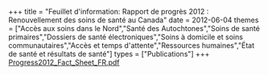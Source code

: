 +++
title = "Feuillet d'information: Rapport de progrès 2012 : Renouvellement des soins de santé au Canada"
date = 2012-06-04
themes = ["Accès aux soins dans le Nord","Santé des Autochtones","Soins de santé primaires","Dossiers de santé électroniques","Soins à domicile et soins communautaires","Accès et temps d'attente","Ressources humaines","État de santé et résultats de santé"]
types = ["Publications"]
+++
[Progress2012_Fact_Sheet_FR.pdf](/files/Progress2012_Fact_Sheet_FR.pdf)
